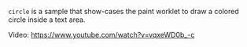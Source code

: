 `circle` is a sample that show-cases the paint worklet to draw a colored
circle inside a text area.

Video: https://www.youtube.com/watch?v=vqxeWD0b_-c
